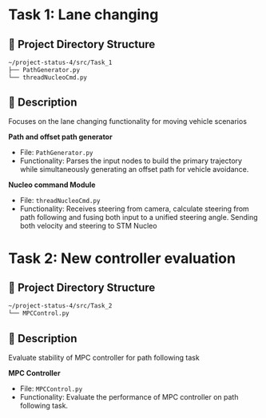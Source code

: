 
# Task 1: Lane changing
## 📂 Project Directory Structure
```bash
~/project-status-4/src/Task_1
├── PathGenerator.py
└── threadNucleoCmd.py
```

## 📝 Description
   Focuses on the lane changing functionality for moving vehicle scenarios

**Path and offset path generator**  
   - File: `PathGenerator.py`
   - Functionality: Parses the input nodes to build the primary trajectory while simultaneously generating an offset path for vehicle avoidance.

**Nucleo command Module**
   - File: `threadNucleoCmd.py`
   - Functionality: Receives steering from camera, calculate steering from path following and fusing both input to a unified steering angle. Sending both velocity and steering to STM Nucleo


# Task 2: New controller evaluation
## 📂 Project Directory Structure
```bash
~/project-status-4/src/Task_2
└── MPCControl.py
```
## 📝 Description
   Evaluate stability of MPC controller for path following task

**MPC Controller**
   - File: `MPCControl.py`
   - Functionality: Evaluate the performance of MPC controller on path following task.